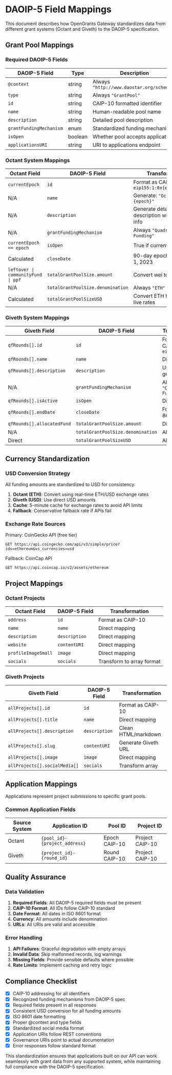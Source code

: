# DAOIP-5 Field Mappings

This document describes how OpenGrants Gateway standardizes data from different grant systems (Octant and Giveth) to the DAOIP-5 specification.

## Grant Pool Mappings

### Required DAOIP-5 Fields

| DAOIP-5 Field | Type | Description |
|---------------|------|-------------|
| `@context` | string | Always `"http://www.daostar.org/schemas"` |
| `type` | string | Always `"GrantPool"` |
| `id` | string | CAIP-10 formatted identifier |
| `name` | string | Human-readable pool name |
| `description` | string | Detailed pool description |
| `grantFundingMechanism` | enum | Standardized funding mechanism |
| `isOpen` | boolean | Whether pool accepts applications |
| `applicationsURI` | string | URI to applications endpoint |

### Octant System Mappings

| Octant Field | DAOIP-5 Field | Transformation |
|--------------|---------------|----------------|
| `currentEpoch` | `id` | Format as CAIP-10: `eip155:1:0x{epoch_padded}` |
| N/A | `name` | Generate: `"Octant Epoch {epoch}"` |
| N/A | `description` | Generate detailed description with epoch info |
| N/A | `grantFundingMechanism` | Always `"Quadratic Funding"` |
| `currentEpoch == epoch` | `isOpen` | True if current epoch |
| Calculated | `closeDate` | 90-day epochs from Oct 1, 2023 |
| `leftover \| communityFund \| ppf` | `totalGrantPoolSize.amount` | Convert wei to ETH |
| N/A | `totalGrantPoolSize.denomination` | Always `"ETH"` |
| Calculated | `totalGrantPoolSizeUSD` | Convert ETH to USD using live rates |

### Giveth System Mappings

| Giveth Field | DAOIP-5 Field | Transformation |
|--------------|---------------|----------------|
| `qfRounds[].id` | `id` | Format as CAIP-10: `eip155:1:0x{id}` |
| `qfRounds[].name` | `name` | Direct mapping |
| `qfRounds[].description` | `description` | Use provided or generate |
| N/A | `grantFundingMechanism` | Always `"Quadratic Funding"` |
| `qfRounds[].isActive` | `isOpen` | Direct mapping |
| `qfRounds[].endDate` | `closeDate` | Format to ISO 8601 |
| `qfRounds[].allocatedFund` | `totalGrantPoolSize.amount` | Direct mapping |
| N/A | `totalGrantPoolSize.denomination` | Always `"USD"` |
| Direct | `totalGrantPoolSizeUSD` | Already in USD |

## Currency Standardization

### USD Conversion Strategy

All funding amounts are standardized to USD for consistency:

1. **Octant (ETH)**: Convert using real-time ETH/USD exchange rates
2. **Giveth (USD)**: Use direct USD amounts
3. **Cache**: 5-minute cache for exchange rates to avoid API limits
4. **Fallback**: Conservative fallback rate if APIs fail

### Exchange Rate Sources

Primary: CoinGecko API (free tier)
```
GET https://api.coingecko.com/api/v3/simple/price?ids=ethereum&vs_currencies=usd
```

Fallback: CoinCap API
```
GET https://api.coincap.io/v2/assets/ethereum
```

## Project Mappings

### Octant Projects

| Octant Field | DAOIP-5 Field | Transformation |
|--------------|---------------|----------------|
| `address` | `id` | Format as CAIP-10 |
| `name` | `name` | Direct mapping |
| `description` | `description` | Direct mapping |
| `website` | `contentURI` | Direct mapping |
| `profileImageSmall` | `image` | Direct mapping |
| `socials` | `socials` | Transform to array format |

### Giveth Projects

| Giveth Field | DAOIP-5 Field | Transformation |
|--------------|---------------|----------------|
| `allProjects[].id` | `id` | Format as CAIP-10 |
| `allProjects[].title` | `name` | Direct mapping |
| `allProjects[].description` | `description` | Clean HTML/markdown |
| `allProjects[].slug` | `contentURI` | Generate Giveth URL |
| `allProjects[].image` | `image` | Direct mapping |
| `allProjects[].socialMedia[]` | `socials` | Transform array |

## Application Mappings

Applications represent project submissions to specific grant pools.

### Common Application Fields

| Source System | Application ID | Pool ID | Project ID |
|---------------|----------------|---------|------------|
| Octant | `{pool_id}-{project_address}` | Epoch CAIP-10 | Project CAIP-10 |
| Giveth | `{project_id}-{round_id}` | Round CAIP-10 | Project CAIP-10 |

## Quality Assurance

### Data Validation

1. **Required Fields**: All DAOIP-5 required fields must be present
2. **CAIP-10 Format**: All IDs follow CAIP-10 standard
3. **Date Format**: All dates in ISO 8601 format
4. **Currency**: All amounts include denomination
5. **URLs**: All URIs are valid and accessible

### Error Handling

1. **API Failures**: Graceful degradation with empty arrays
2. **Invalid Data**: Skip malformed records, log warnings
3. **Missing Fields**: Provide sensible defaults where possible
4. **Rate Limits**: Implement caching and retry logic

## Compliance Checklist

- [x] CAIP-10 addressing for all identifiers
- [x] Recognized funding mechanisms from DAOIP-5 spec
- [x] Required fields present in all responses
- [x] Consistent USD conversion for all funding amounts
- [x] ISO 8601 date formatting
- [x] Proper @context and type fields
- [x] Standardized social media format
- [x] Application URIs follow REST conventions
- [x] Governance URIs point to actual documentation
- [x] Error responses follow standard format

This standardization ensures that applications built on our API can work seamlessly with grant data from any supported system, while maintaining full compliance with the DAOIP-5 specification.